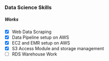 ### Data Science Skills


##### Works
- [x] Web Data Scraping
- [x] Data Pipeline setup on AWS
- [x] EC2 and EMR setup on AWS
- [x] S3 Access Module and storage management
- [ ] RDS Warehouse Work
